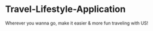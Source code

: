 # Travel-Lifestyle-Application
Wherever you wanna go, make it easier &amp; more fun traveling with US!
